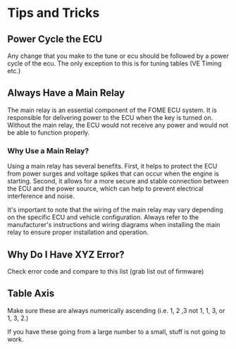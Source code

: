 # Tips and Tricks

## Power Cycle the ECU

Any change that you make to the tune or ecu should be followed by a power cycle of the ecu. The only exception to this is for tuning tables (VE Timing etc.)

## Always Have a Main Relay

The main relay is an essential component of the FOME ECU system. It is responsible for delivering power to the ECU when the key is turned on. Without the main relay, the ECU would not receive any power and would not be able to function properly.

### Why Use a Main Relay?

Using a main relay has several benefits. First, it helps to protect the ECU from power surges and voltage spikes that can occur when the engine is starting. Second, it allows for a more secure and stable connection between the ECU and the power source, which can help to prevent electrical interference and noise.

It's important to note that the wiring of the main relay may vary depending on the specific ECU and vehicle configuration. Always refer to the manufacturer's instructions and wiring diagrams when installing the main relay to ensure proper installation and operation.

## Why Do I Have XYZ Error?

Check error code and compare to this list (grab list out of firmware)

## Table Axis

Make sure these are always numerically ascending (i.e. 1, 2 ,3 not 1, 1, 3, or 1, 3, 2.)

If you have these going from a large number to a small, stuff is not going to work.
